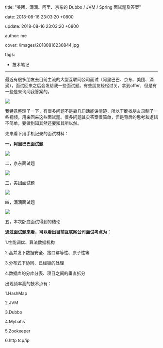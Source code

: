 title: "美团、滴滴、阿里、京东的 Dubbo / JVM / Spring 面试题及答案"

date: 2018-08-16 23:03:20 +0800

update: 2018-08-16 23:03:20 +0800

author: me

cover: /images/20180816230844.jpg

tags:

- 技术笔记

------

最近有很多朋友去目前主流的大型互联网公司面试（阿里巴巴、京东、美团、滴滴），面试回来之后会发给我一些面试题。有些朋友轻松过关，拿到offer，但是有一些是来询问我答案的。

![](-/images/20180816230844.jpg)

我特意整理了一下，有很多问题不是靠几句话能讲清楚，所以干脆找朋友录制了一些视频，用来回来这些面试题。很多问题其实答案很简单，但是背后的思考和逻辑不简单，要做到知其然还要知其所以然。

先来看下用手机记录的面试材料：

**一，阿里巴巴面试题**

![](-/images/20180816230908.jpg)

二，京东面试题

![](-/images/20180816230916.jpg)

三，美团面试题

![](-/images/20180816230924.jpg)

四，滴滴面试题

![](-/images/20180816230931.jpg)

五，本次卧底面试得到的结论

**通过面试题来看，可以看出目前互联网公司面试考点为：**

1.性能调优、算法数据机构

2.高并发下数据安全、接口冪等性、原子性等

3.分布式下协同、已经锁的处理

4.数据库的分库分表、项目之间的垂直拆分

出现频率高的技术点有：

1.HashMap

2.JVM

3.Dubbo

4.Mybatis

5.Zookeeper

6.http tcp/ip